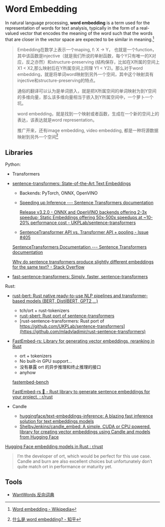 # Word Embedding
In natural language processing, **word embedding** is a term used for the representation of words for text analysis, typically in the form of a real-valued vector that encodes the meaning of the word such that the words that are closer in the vector space are expected to be similar in meaning.[^wiki]

> Embedding在数学上表示一个maping, f: X -> Y， 也就是一个function，其中该函数是injective（就是我们所说的单射函数，每个Y只有唯一的X对应，反之亦然）和structure-preserving (结构保存，比如在X所属的空间上X1 < X2,那么映射后在Y所属空间上同理 Y1 < Y2)。那么对于word embedding，就是将单词word映射到另外一个空间，其中这个映射具有injective和structure-preserving的特点。
> 
> 通俗的翻译可以认为是单词嵌入，就是把X所属空间的单词映射为到Y空间的多维向量，那么该多维向量相当于嵌入到Y所属空间中，一个萝卜一个坑。
> 
> word embedding，就是找到一个映射或者函数，生成在一个新的空间上的表达，该表达就是word representation。
> 
> 推广开来，还有image embedding, video embedding, 都是一种将源数据映射到另外一个空间[^zhihu]

[^wiki]: [Word embedding - Wikipedia](https://en.wikipedia.org/wiki/Word_embedding)
[^zhihu]: [什么是 word embedding? - 知乎](https://www.zhihu.com/question/32275069)

## Libraries
Python:
- Transformers
- [sentence-transformers: State-of-the-Art Text Embeddings](https://github.com/UKPLab/sentence-transformers)
  - Backends: PyTorch, ONNX, OpenVINO
  - [Speeding up Inference --- Sentence Transformers documentation](https://www.sbert.net/docs/sentence_transformer/usage/efficiency.html)

    [Release v3.2.0 - ONNX and OpenVINO backends offering 2-3x speedup; Static Embeddings offering 50x-500x speedups at ~10-20% performance cost - UKPLab/sentence-transformers](https://github.com/UKPLab/sentence-transformers/releases/tag/v3.2.0)

  - [SentenceTransformer API vs. Transformer API + pooling - Issue #405](https://github.com/UKPLab/sentence-transformers/issues/405)

  [SentenceTransformers Documentation --- Sentence Transformers documentation](https://www.sbert.net/)

  [Why do sentence transformers produce slightly different embeddings for the same text? - Stack Overflow](https://stackoverflow.com/questions/77353142/why-do-sentence-transformers-produce-slightly-different-embeddings-for-the-same)

- [fast-sentence-transformers: Simply, faster, sentence-transformers](https://github.com/davidberenstein1957/fast-sentence-transformers)

Rust:
- [rust-bert: Rust native ready-to-use NLP pipelines and transformer-based models (BERT, DistilBERT, GPT2,...)](https://github.com/guillaume-be/rust-bert)
  - tch/ort + rust-tokenizers
  - [rust-sbert: Rust port of sentence-transformers](https://github.com/cpcdoy/rust-sbert)
  - [rust-sentence-transformers: Rust port of https://github.com/UKPLab/sentence-transformers](https://github.com/mladvladimir/rust-sentence-transformers)

- [FastEmbed-rs: Library for generating vector embeddings, reranking in Rust](https://github.com/Anush008/fastembed-rs)
  - ort + tokenizers
  - No built-in GPU support...
  - 没有暴露 ort 的异步推理和终止推理的接口
  - anyhow

  [fastembed-bench](benches/fastembed-bench/src/main.rs)

  [FastEmbed-rs 🦀 - Rust library to generate sentence embeddings for your project. : r/rust](https://www.reddit.com/r/rust/comments/17dniwx/fastembedrs_rust_library_to_generate_sentence/)

- Candle
  - [huggingface/text-embeddings-inference: A blazing fast inference solution for text embeddings models](https://github.com/huggingface/text-embeddings-inference)
  - [ShelbyJenkins/candle\_embed: A simple, CUDA or CPU powered, library for creating vector embeddings using Candle and models from Hugging Face](https://github.com/shelbyJenkins/candle_embed)

[Hugging Face embedding models in Rust : r/rust](https://www.reddit.com/r/rust/comments/1eol2nd/hugging_face_embedding_models_in_rust/)
> I’m the developer of ort, which would be perfect for this use case. Candle and burn are also excellent choices but unfortunately don’t quite match ort in performance or maturity yet.

## Tools
- [WantWords 反向词典](https://wantwords.net/)